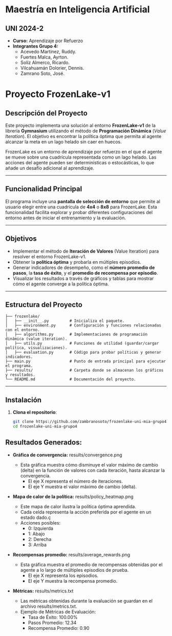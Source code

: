 # Maestría en Inteligencia Artificial
## UNI 2024-2
- **Curso:** Aprendizaje por Refuerzo
- **Integrantes Grupo 4:**
  - Acevedo Martínez, Ruddy.
  - Fuertes Malca, Ayrton.
  - Solíz Almerco, Ricardo.
  - Vilcahuamán Dolorier, Dennis.
  - Zamrano Soto, José.

# Proyecto FrozenLake-v1


## Descripción del Proyecto
Este proyecto implementa una solución al entorno **FrozenLake-v1** de la librería **Gymnasium** utilizando el método de **Programación Dinámica** (*Value Iteration*). El objetivo es encontrar la política óptima que permita al agente alcanzar la meta en un lago helado sin caer en huecos.

FrozenLake es un entorno de aprendizaje por refuerzo en el que el agente se mueve sobre una cuadrícula representada como un lago helado. Las acciones del agente pueden ser determinísticas o estocásticas, lo que añade un desafío adicional al aprendizaje.

---

## Funcionalidad Principal

El programa incluye una **pantalla de selección de entorno** que permite al usuario elegir entre una cuadrícula de **4x4** o **8x8** para FrozenLake. Esta funcionalidad facilita explorar y probar diferentes configuraciones del entorno antes de iniciar el entrenamiento y la evaluación.

---

## Objetivos
- Implementar el método de **Iteración de Valores** (Value Iteration) para resolver el entorno FrozenLake-v1.
- Obtener la **política óptima** y probarla en múltiples episodios.
- Generar indicadores de desempeño, como el **número promedio de pasos**, la **tasa de éxito**, y el **promedio de recompensa por episodio**.
- Visualizar los resultados a través de gráficos y tablas para mostrar cómo el agente converge a la política óptima.

---

## Estructura del Proyecto

```plaintext
├── frozenlake/
│   ├── __init__.py         # Inicializa el paquete.
│   ├── environment.py      # Configuración y funciones relacionadas con el entorno.
│   ├── algorithms.py       # Implementaciones de programación dinámica (value iteration).
│   ├── utils.py            # Funciones de utilidad (guardar/cargar política, visualizaciones).
│   ├── evaluation.py       # Código para probar políticas y generar indicadores.
├── main.py                 # Punto de entrada principal para ejecutar el programa.
├── results/                # Carpeta donde se almacenan los gráficos y resultados.
└── README.md               # Documentación del proyecto. 
```

---

## Instalación

1. **Clona el repositorio**:
   ```bash
   git clone https://github.com/zambranosoto/frozenlake-uni-mia-grupo4.git
   cd frozenlake-uni-mia-grupo4

## Resultados Generados:

- **Gráfica de convergencia:** results/convergence.png
  - Esta gráfica muestra cómo disminuye el valor máximo de cambio (delta) en la función de valores con cada iteración, hasta alcanzar la convergencia. 
    - El eje X representa el número de iteraciones. 
    - El eje Y muestra el valor máximo de cambio (delta).


- **Mapa de calor de la política:** results/policy_heatmap.png
  - Este mapa de calor ilustra la política óptima aprendida. 
  - Cada celda representa la acción preferida por el agente en un estado dado.ç
  - Acciones posibles:
    - 0: Izquierda 
    - 1: Abajo 
    - 2: Derecha 
    - 3: Arriba


- **Recompensas promedio:** results/average_rewards.png
  - Esta gráfica muestra el promedio de recompensas obtenidas por el agente a lo largo de múltiples episodios de prueba. 
    - El eje X representa los episodios. 
    - El eje Y muestra la recompensa promedio.


- **Métricas:** results/metrics.txt
  - Las métricas obtenidas durante la evaluación se guardan en el archivo results/metrics.txt.
  - Ejemplo de Métricas de Evaluación:
    - Tasa de Éxito: 100.00% 
    - Pasos Promedio: 12.34 
    - Recompensa Promedio: 0.90


